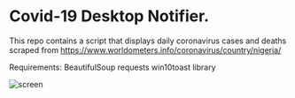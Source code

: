 # Covid-19 Desktop Notifier.
This repo contains a script that displays daily coronavirus cases and deaths scraped from https://www.worldometers.info/coronavirus/country/nigeria/

Requirements:
BeautifulSoup
requests
win10toast library

![screen](https://user-images.githubusercontent.com/63596779/105710388-5632fa00-5f17-11eb-9728-c290fd6b0b8a.JPG)

